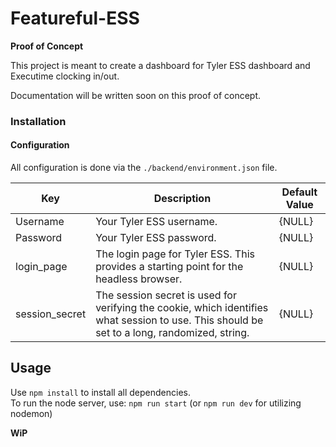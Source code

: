 # Featureful-ESS


**Proof of Concept**

This project is meant to create a dashboard for Tyler ESS dashboard and Executime clocking in/out.

Documentation will be written soon on this proof of concept.

### Installation

#### Configuration

All configuration is done via the ```./backend/environment.json``` file.

|   Key | Description | Default Value |
| --- | --- | --- |
| Username | Your Tyler ESS username. | {NULL} |
| Password | Your Tyler ESS password. | {NULL} |
| login_page | The login page for Tyler ESS. This provides a starting point for the headless browser. | {NULL} |
| session_secret | The session secret is used for verifying the cookie, which identifies what session to use. This should be set to a long, randomized, string. | {NULL} |

## Usage

Use ```npm install``` to install all dependencies.  
To run the node server, use: ```npm run start``` (or ```npm run dev``` for utilizing nodemon)

**WiP**